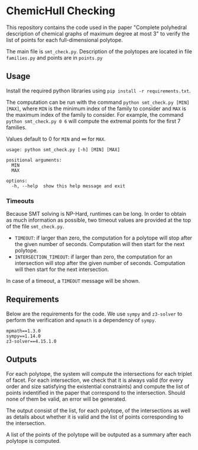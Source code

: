 # ChemicHull Checking

This repository contains the code used in the paper "Complete polyhedral description of chemical graphs of
maximum degree at most 3" to verify the list of points for each full-dimensional polytope.

The main file is `smt_check.py`. Description of the polytopes are located in file `families.py` and points are in `points.py`

## Usage

Install the required python libraries using `pip install -r requirements.txt`.

The computation can be run with the command `python smt_check.py [MIN] [MAX]`, where `MIN` is the minimum index of the family to consider and `MAX` is the maximum index of the family to consider. For example, the command `python smt_check.py 0 6` will compute the extremal points for the first 7 families.

Values default to 0 for `MIN` and $\infty$ for `MAX`.

```
usage: python smt_check.py [-h] [MIN] [MAX]

positional arguments:
  MIN
  MAX

options:
  -h, --help  show this help message and exit
```

### Timeouts

Because SMT solving is NP-Hard, runtimes can be long. In order to obtain as much information as possible, two timeout values are provided at the top of the file `smt_check.py`.

- `TIMEOUT`: if larger than zero, the computation for a polytope will stop after the given number of seconds. Computation will then start for the next polytope.
- `INTERSECTION_TIMEOUT`: if larger than zero, the computation for an intersection will stop after the given number of seconds. Computation will then start for the next intersection.

In case of a timeout, a `TIMEOUT` message will be shown.

## Requirements

Below are the requirements for the code. We use `sympy` and `z3-solver` to perform the verification and `mpmath` is a dependency of `sympy`.

```
mpmath==1.3.0
sympy==1.14.0
z3-solver==4.15.1.0
```

## Outputs

For each polytope, the system will compute the intersections for each triplet of facet. For each intersection, we check that it is always valid (for every order and size satisfying the existential constraints) and compute the list of points indentified in the paper that correspond to the intersection. Should none of them be valid, an error will be generated.

The output consist of the list, for each polytope, of the intersections as well as details about whether it is valid and the list of points corresponding to the intersection.

A list of the points of the polytope will be outputed as a summary after each polytope is computed.

